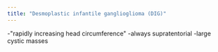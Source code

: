 ```yaml
---
title: "Desmoplastic infantile ganglioglioma (DIG)"
---
```

-&quot;rapidly increasing head circumference&quot;
-always supratentorial
-large cystic masses

